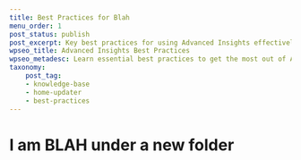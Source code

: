 ```yaml
---
title: Best Practices for Blah
menu_order: 1
post_status: publish
post_excerpt: Key best practices for using Advanced Insights effectively.
wpseo_title: Advanced Insights Best Practices
wpseo_metadesc: Learn essential best practices to get the most out of Advanced Insights
taxonomy:
    post_tag:
    - knowledge-base
    - home-updater
    - best-practices
---
```

# I am BLAH under a new folder
